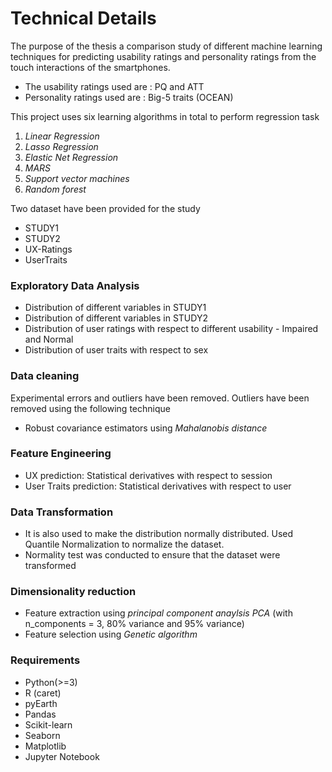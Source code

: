 # Technical Details
The purpose of the thesis a comparison study of different machine learning techniques for predicting usability ratings and personality ratings from the touch interactions of the smartphones.
- The usability ratings used are : PQ and ATT
- Personality ratings used are : Big-5 traits (OCEAN)

This project uses six learning algorithms in total to perform regression task
1. *Linear Regression*
2. *Lasso Regression*
3. *Elastic Net Regression*
4. *MARS*
5. *Support vector machines*
6. *Random forest*

Two dataset have been provided for the study
- STUDY1
- STUDY2
- UX-Ratings
- UserTraits

### Exploratory Data Analysis
- Distribution of different variables in STUDY1
- Distribution of different variables in STUDY2
- Distribution of user ratings with respect to different usability - Impaired and Normal
- Distribution of user traits with respect to sex

### Data cleaning
Experimental errors and outliers have been removed. Outliers have been removed using the following technique
- Robust covariance estimators using *Mahalanobis distance*

### Feature Engineering
- UX prediction: Statistical derivatives with respect to session
- User Traits prediction: Statistical derivatives with respect to user


### Data Transformation
- It is also used to make the distribution normally distributed. Used Quantile Normalization to normalize the dataset. 
- Normality test was conducted to ensure that the dataset were transformed

### Dimensionality reduction
- Feature extraction using *principal component anaylsis PCA* (with n_components = 3, 80% variance and 95% variance)
- Feature selection using *Genetic algorithm*

### Requirements
- Python(>=3)
- R (caret)
- pyEarth
- Pandas
- Scikit-learn
- Seaborn
- Matplotlib
- Jupyter Notebook
